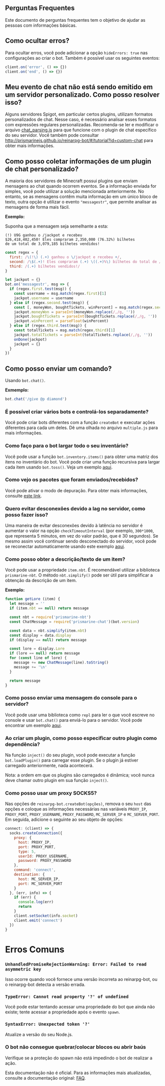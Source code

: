 ## Perguntas Frequentes

Este documento de perguntas frequentes tem o objetivo de ajudar as pessoas com informações básicas.

## Como ocultar erros?

Para ocultar erros, você pode adicionar a opção `hideErrors: true` nas configurações ao criar o bot. Também é possível usar os seguintes eventos:

```js
client.on('error', () => {})
client.on('end', () => {})
```

## Meu evento de chat não está sendo emitido em um servidor personalizado. Como posso resolver isso?

Alguns servidores Spigot, em particular certos plugins, utilizam formatos personalizados de chat. Nesse caso, é necessário analisar esses formatos com expressões regulares personalizadas. Recomenda-se ler e modificar o arquivo [chat_parsing.js](https://github.com/reinarpg/reinarpg-bot/blob/master/examples/chat_parsing.js) para que funcione com o plugin de chat específico do seu servidor. Você também pode consultar http://prismarinejs.github.io/reinarpg-bot/#/tutorial?id=custom-chat para obter mais informações.

## Como posso coletar informações de um plugin de chat personalizado?

A maioria dos servidores de Minecraft possui plugins que enviam mensagens ao chat quando ocorrem eventos. Se a informação enviada for simples, você pode utilizar a solução mencionada anteriormente. No entanto, se as mensagens contêm muita informação em um único bloco de texto, outra opção é utilizar o evento `"messagestr"`, que permite analisar as mensagens de forma mais fácil.

**Exemplo:**

Suponha que a mensagem seja semelhante a esta:

```
(!) U9G ganhou o /jackpot e recebeu
$26,418,402,450! Eles compraram 2,350,000 (76.32%) bilhetes
de um total de 3,079,185 bilhetes vendidos!
```

```js
const regex = {
  first: /\(!\) (.+) ganhou o \/jackpot e recebeu +/,
  second: /\$(.+)! Eles compraram (.+) \((.+)%\) bilhetes do total de /,
  third: /(.+) bilhetes vendidos!/
}

let jackpot = {}
bot.on('messagestr', msg => {
  if (regex.first.test(msg)) {
    const username = msg.match(regex.first)[1]
    jackpot.username = username
  } else if (regex.second.test(msg)) {
    const [, moneyWon, boughtTickets, winPercent] = msg.match(regex.second)
    jackpot.moneyWon = parseInt(moneyWon.replace(/,/g, ''))
    jackpot.boughtTickets = parseInt(boughtTickets.replace(/,/g, ''))
    jackpot.winPercent = parseFloat(winPercent)
  } else if (regex.third.test(msg)) {
    const totalTickets = msg.match(regex.third)[1]
    jackpot.totalTickets = parseInt(totalTickets.replace(/,/g, ''))
    onDone(jackpot)
    jackpot = {}
  }
})
```

## Como posso enviar um comando?

Usando `bot.chat()`.

**Exmemplo:**
```js
bot.chat('/give @p diamond')
```

### É possível criar vários bots e controlá-los separadamente?

Você pode criar bots diferentes com a função `createBot` e executar ações diferentes para cada um deles. Dê uma olhada no arquivo `multiple.js` para mais informações.

### Como faço para o bot largar todo o seu inventário?

Você pode usar a função `bot.inventory.items()` para obter uma matriz dos itens no inventário do bot. Você pode criar uma função recursiva para largar cada item usando `bot.toss()`. Veja um exemplo [aqui](https://gist.github.com/dada513/3d88f772be4224b40f9e5d1787bd63e9).

### Como vejo os pacotes que foram enviados/recebidos?

Você pode ativar o modo de depuração. Para obter mais informações, consulte [este link](https://github.com/reinarpg/reinarpg-bot/blob/master/docs/br/README_BR.md#depuraci%C3%B3n).

### Quero evitar desconexões devido a lag no servidor, como posso fazer isso?

Uma maneira de evitar desconexões devido à latência no servidor é aumentar o valor na opção `checkTimeoutInterval` (por exemplo, `300*1000`, que representa 5 minutos, em vez do valor padrão, que é 30 segundos). Se mesmo assim você continuar sendo desconectado do servidor, você pode se reconectar automaticamente usando este exemplo [aqui](https://github.com/reinarpg/reinarpg-bot/blob/master/examples/reconnector.js).

### Como posso obter a descrição/texto de um item?

Você pode usar a propriedade `item.nbt`. É recomendável utilizar a biblioteca `prismarine-nbt`. O método `nbt.simplify()` pode ser útil para simplificar a obtenção da descrição de um item.

**Exemplo:**
```js
function getLore (item) {
  let message = ''
  if (item.nbt == null) return message

  const nbt = require('prismarine-nbt')
  const ChatMessage = require('prismarine-chat')(bot.version)

  const data = nbt.simplify(item.nbt)
  const display = data.display
  if (display == null) return message

  const lore = display.Lore
  if (lore == null) return message
  for (const line of lore) {
    message += new ChatMessage(line).toString()
    message += '\n'
  }

  return message
}
```

### Como posso enviar uma mensagem do console para o servidor?

Você pode usar uma biblioteca como `repl` para ler o que você escreve no console e usar `bot.chat()` para enviá-lo para o servidor. Você pode encontrar um exemplo [aqui](https://github.com/reinarpg/reinarpg-bot/blob/master/examples/repl.js).

### Ao criar um plugin, como posso especificar outro plugin como dependência?

Na função `inject()` do seu plugin, você pode executar a função `bot.loadPlugin()` para carregar esse plugin. Se o plugin já estiver carregado anteriormente, nada acontecerá.

Nota: a ordem em que os plugins são carregados é dinâmica; você nunca deve chamar outro plugin em sua função `inject()`.

### Como posso usar um proxy SOCKS5?

Nas opções de `reinarpg-bot.createBot(opções)`, remova o seu `host` das opções e coloque as informações necessárias nas variáveis `PROXY_IP`, `PROXY_PORT`, `PROXY_USERNAME`, `PROXY_PASSWORD`, `MC_SERVER_IP` e `MC_SERVER_PORT`. Em seguida, adicione o seguinte ao seu objeto de opções:

```js
connect: (client) => {
  socks.createConnection({
    proxy: {
      host: PROXY_IP,
      port: PROXY_PORT,
      type: 5,
      userId: PROXY_USERNAME,
      password: PROXY_PASSWORD
    },
    command: 'connect',
    destination: {
      host: MC_SERVER_IP,
      port: MC_SERVER_PORT
    }
  }, (err, info) => {
    if (err) {
      console.log(err)
      return
    }
    client.setSocket(info.socket)
    client.emit('connect')
  })
}
```

# Erros Comuns

### `UnhandledPromiseRejectionWarning: Error: Failed to read asymmetric key`

Isso ocorre quando você fornece uma versão incorreta ao reinarpg-bot, ou o reinarpg-bot detecta a versão errada.

### `TypeError: Cannot read property '?' of undefined`

Você pode estar tentando acessar uma propriedade do bot que ainda não existe; tente acessar a propriedade após o evento `spawn`.

### `SyntaxError: Unexpected token '?'`

Atualize a versão do seu Node.js.

### O bot não consegue quebrar/colocar blocos ou abrir baús

Verifique se a proteção do spawn não está impedindo o bot de realizar a ação.

Esta documentação não é oficial. Para as informações mais atualizadas, consulte a documentação original: [FAQ](../FAQ.md).